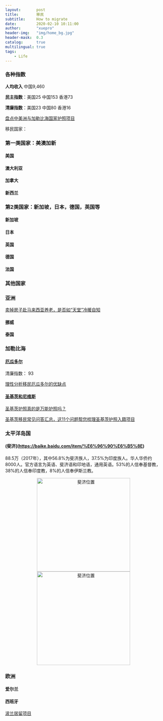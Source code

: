 ```yaml
---
layout:       post
title:        移民
subtitle:     How to migrate
date:         2020-02-10 10:11:00
author:       "xuepro"
header-img:   "img/home_bg.jpg"
header-mask:  0.3
catalog:      true
multilingual: true
tags:
    - Life     
---    
```


### 各种指数

**人均收入** 中国9,460

**民主指数**：美国25 中国153 香港73 

**清廉指数**：美国23 中国80 香港16 


[盘点中美洲与加勒比海国家护照项目](https://zhuanlan.zhihu.com/p/67113988)


移民国家：

### 第一类国家：美澳加新

#### 美国

#### 澳大利亚

#### 加拿大

#### 新西兰

### 第2类国家：新加坡，日本，德国，英国等

#### 新加坡

#### 日本

#### 英国

#### 德国

#### 法国

### 其他国家

###   亚洲

[卖掉房子赴马来西亚养老，是否如“天堂”冷暖自知](https://zhuanlan.zhihu.com/p/62228953)


#### 挪威

#### 泰国



### 加勒比海

#### [厄瓜多尔](https://baike.baidu.com/item/%E5%8E%84%E7%93%9C%E5%A4%9A%E5%B0%94/183715)

清廉指数： 93

 [理性分析移民厄瓜多尔的优缺点](https://gist.github.com/tuchang/d3a4a9565ffcb895b8818edc5925f1a0)
 
#### [圣基茨和尼维斯](https://baike.baidu.com/item/%E5%8E%84%E7%93%9C%E5%A4%9A%E5%B0%94/183715)

 
[圣基茨护照真的是万能护照吗？](https://zhuanlan.zhihu.com/p/72558031)

[圣基茨移民常见问答汇总，这11个问题帮您梳理圣基茨护照入籍项目](https://zhuanlan.zhihu.com/p/84235564)

### 太平洋岛国

#### (斐济](https://baike.baidu.com/item/%E6%96%90%E6%B5%8E)

88.5万（2017年），其中56.8%为斐济族人，37.5%为印度族人。华人华侨约8000人。官方语言为英语、斐济语和印地语，通用英语。53%的人信奉基督教，38%的人信奉印度教，8%的人信奉伊斯兰教。

<div align="center">
<img src="https://n.sinaimg.cn/front/450/w750h500/20190124/HEZQ-hryfqhm6078597.jpg" width="300" alt="斐济位置" > <img src="https://i0.sinaimg.cn/travel/2013/1011/U8594P704DT20131011144413.jpg"  width="300"  alt="斐济位置" >
</div>

### 欧洲

#### 爱尔兰

#### 西班牙

[波兰居留项目](https://zhuanlan.zhihu.com/p/34139947)
